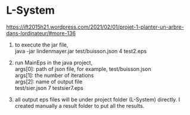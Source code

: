 # L-System

https://ift2015h21.wordpress.com/2021/02/01/projet-1-planter-un-arbre-dans-lordinateur/#more-136  

1. to execute the jar file,  
java -jar lindenmayer.jar test/buisson.json 4 test2.eps

2. run MainEps in the java project,  
args[0]: path of json file, for example, test/buisson.json  
args[1]: the number of iterations  
args[2]: name of output file  
test/sier.json 7 testsier7.eps

3. all output eps files will be under project folder (L-System) directly. I created manually a result folder to put all the results.  

